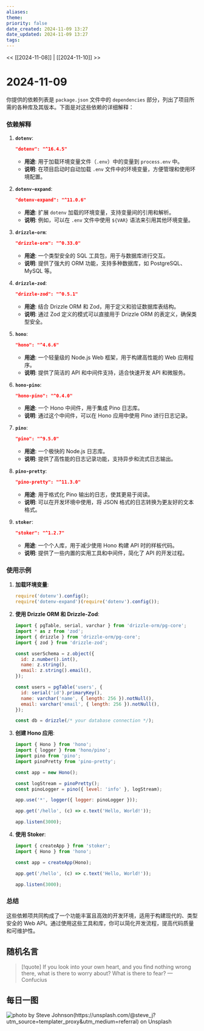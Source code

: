 ```yaml
---
aliases: 
theme: 
priority: false
date_created: 2024-11-09 13:27
date_updated: 2024-11-09 13:27
tags:
---
```


<< [[2024-11-08]] | [[2024-11-10]] >>

# 2024-11-09

你提供的依赖列表是 `package.json` 文件中的 `dependencies` 部分，列出了项目所需的各种库及其版本。下面是对这些依赖的详细解释：

### 依赖解释

1. **`dotenv`**:
   ```json
   "dotenv": "^16.4.5"
   ```
   - **用途**: 用于加载环境变量文件（`.env`）中的变量到 `process.env` 中。
   - **说明**: 在项目启动时自动加载 `.env` 文件中的环境变量，方便管理和使用环境配置。

2. **`dotenv-expand`**:
   ```json
   "dotenv-expand": "^11.0.6"
   ```
   - **用途**: 扩展 `dotenv` 加载的环境变量，支持变量间的引用和解析。
   - **说明**: 例如，可以在 `.env` 文件中使用 `${VAR}` 语法来引用其他环境变量。

3. **`drizzle-orm`**:
   ```json
   "drizzle-orm": "^0.33.0"
   ```
   - **用途**: 一个类型安全的 SQL 工具包，用于与数据库进行交互。
   - **说明**: 提供了强大的 ORM 功能，支持多种数据库，如 PostgreSQL、MySQL 等。

4. **`drizzle-zod`**:
   ```json
   "drizzle-zod": "^0.5.1"
   ```
   - **用途**: 结合 Drizzle ORM 和 Zod，用于定义和验证数据库表结构。
   - **说明**: 通过 Zod 定义的模式可以直接用于 Drizzle ORM 的表定义，确保类型安全。

5. **`hono`**:
   ```json
   "hono": "^4.6.6"
   ```
   - **用途**: 一个轻量级的 Node.js Web 框架，用于构建高性能的 Web 应用程序。
   - **说明**: 提供了简洁的 API 和中间件支持，适合快速开发 API 和微服务。

6. **`hono-pino`**:
   ```json
   "hono-pino": "^0.4.0"
   ```
   - **用途**: 一个 Hono 中间件，用于集成 Pino 日志库。
   - **说明**: 通过这个中间件，可以在 Hono 应用中使用 Pino 进行日志记录。

7. **`pino`**:
   ```json
   "pino": "^9.5.0"
   ```
   - **用途**: 一个极快的 Node.js 日志库。
   - **说明**: 提供了高性能的日志记录功能，支持异步和流式日志输出。

8. **`pino-pretty`**:
   ```json
   "pino-pretty": "^11.3.0"
   ```
   - **用途**: 用于格式化 Pino 输出的日志，使其更易于阅读。
   - **说明**: 可以在开发环境中使用，将 JSON 格式的日志转换为更友好的文本格式。

9. **`stoker`**:
   ```json
   "stoker": "^1.2.7"
   ```
   - **用途**: 一个个人库，用于减少使用 Hono 构建 API 时的样板代码。
   - **说明**: 提供了一些内置的实用工具和中间件，简化了 API 的开发过程。

### 使用示例

1. **加载环境变量**:
   ```javascript
   require('dotenv').config();
   require('dotenv-expand')(require('dotenv').config());
   ```

2. **使用 Drizzle ORM 和 Drizzle-Zod**:
   ```javascript
   import { pgTable, serial, varchar } from 'drizzle-orm/pg-core';
   import * as z from 'zod';
   import { drizzle } from 'drizzle-orm/pg-core';
   import { zod } from 'drizzle-zod';

   const userSchema = z.object({
     id: z.number().int(),
     name: z.string(),
     email: z.string().email(),
   });

   const users = pgTable('users', {
     id: serial('id').primaryKey(),
     name: varchar('name', { length: 256 }).notNull(),
     email: varchar('email', { length: 256 }).notNull(),
   });

   const db = drizzle(/* your database connection */);
   ```

3. **创建 Hono 应用**:
   ```javascript
   import { Hono } from 'hono';
   import { logger } from 'hono/pino';
   import pino from 'pino';
   import pinoPretty from 'pino-pretty';

   const app = new Hono();

   const logStream = pinoPretty();
   const pinoLogger = pino({ level: 'info' }, logStream);

   app.use('*', logger({ logger: pinoLogger }));

   app.get('/hello', (c) => c.text('Hello, World!'));

   app.listen(3000);
   ```

4. **使用 Stoker**:
   ```javascript
   import { createApp } from 'stoker';
   import { Hono } from 'hono';

   const app = createApp(Hono);

   app.get('/hello', (c) => c.text('Hello, World!'));

   app.listen(3000);
   ```

### 总结

这些依赖项共同构成了一个功能丰富且高效的开发环境，适用于构建现代的、类型安全的 Web API。通过使用这些工具和库，你可以简化开发流程，提高代码质量和可维护性。

## 随机名言
> [!quote] If you look into your own heart, and you find nothing wrong there, what is there to worry about? What is there to fear?
> — Confucius

## 每日一图
![photo by Steve Johnson(https://unsplash.com/@steve_j?utm_source=templater_proxy&utm_medium=referral) on Unsplash](https://images.unsplash.com/photo-1729353639060-21b7918b2607?crop=entropy&cs=srgb&fm=jpg&ixid=M3w2NDU1OTF8MHwxfHJhbmRvbXx8fHx8fHx8fDE3MzExNTQ2NDB8&ixlib=rb-4.0.3&q=85&w=800&h=600)
